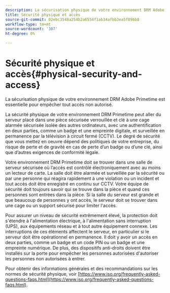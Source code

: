 ```yaml
---
description: La sécurisation physique de votre environnement DRM Adobe Primetime est essentielle pour empêcher tout accès non autorisé.
title: Sécurité physique et accès
source-git-commit: 02ebc3548a254b2a6554f1ab34afbb3ea5f09bb8
workflow-type: tm+mt
source-wordcount: '307'
ht-degree: 0%

---
```


# Sécurité physique et accès{#physical-security-and-access}

La sécurisation physique de votre environnement DRM Adobe Primetime est essentielle pour empêcher tout accès non autorisé.

La sécurité physique de votre environnement DRM Primetime peut aller du serveur placé dans une pièce sécurisée verrouillée et clé à une cage alarmée sécurisée isolée des autres ordinateurs, avec une authentification en deux parties, comme un badge et une empreinte digitale, et surveillée en permanence par la télévision à circuit fermé (CCTV). Le degré de sécurité que vous mettez en oeuvre dépend des politiques de votre entreprise, du risque de perte et de gravité en cas de perte d’un badge ou d’une clé, ainsi que d’autres exigences de conformité légale.

Votre environnement DRM Primetime doit se trouver dans une salle de serveur sécurisée où l’accès est contrôlé électroniquement avec au moins un lecteur de carte. La salle doit être alarmée et surveillée par la sécurité ou par une personne qui réagira rapidement à une violation ou un incident et tout accès doit être enregistré en continu sur CCTV. Votre équipe de sécurité doit toujours savoir qui se trouve dans la pièce et quand ces personnes sont entrées dans la pièce. Si la salle du serveur est grande et que beaucoup de personnes y ont accès, le serveur doit se trouver dans une cage ou un support sécurisé pour limiter l&#39;accès.

Pour assurer un niveau de sécurité extrêmement élevé, la protection doit s&#39;étendre à l&#39;alimentation électrique, à l&#39;alimentation sans interruption (UPS), aux équipements réseau et à tout autre équipement connexe. Les interruptions de ces éléments affectent le serveur, en particulier si le serveur doit être opérationnel en permanence. Il doit y avoir un accès en deux parties, comme un badge et un code PIN ou un badge et une empreinte numérique. De plus, des dispositifs anti-droits doivent être installés sur la porte pour empêcher les personnes autorisées d&#39;autoriser les personnes non autorisées à entrer.

Pour obtenir des informations générales et des recommandations sur les normes de sécurité physique, voir [https://www.iso.org/frequently-asked-questions-faqs.html](https://www.iso.org/frequently-asked-questions-faqs.html).
